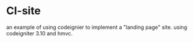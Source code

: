 # CI-site
an example of using codeignier to implement a "landing page" site.
using codeigniter 3.10 and hmvc.
